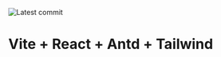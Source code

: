 ![Latest commit](https://badgen.net/github/last-commit/menghuanwd/react-vite-antd-tailwind)

# Vite + React + Antd + Tailwind
